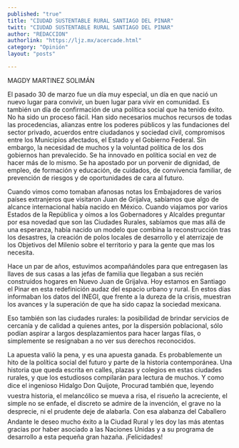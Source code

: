 ```yaml
---
published: "true"
title: "CIUDAD SUSTENTABLE RURAL SANTIAGO DEL PINAR"
twitt: "CIUDAD SUSTENTABLE RURAL SANTIAGO DEL PINAR"
author: "REDACCION"
authorlink: "https://ljz.mx/acercade.html"
category: "Opinión"
layout: "posts"

---
```



  MAGDY MARTINEZ SOLIMÁN



  El pasado 30 de marzo fue un día muy especial, un día en que nació un nuevo lugar para convivir, un buen lugar para vivir en comunidad. Es también un día de confirmación de una política social que ha tenido éxito. No ha sido un proceso fácil. Han sido necesarios muchos recursos de todas las procedencias, alianzas entre los poderes públicos y las fundaciones del sector privado, acuerdos entre ciudadanos y sociedad civil, compromisos entre los Municipios afectados, el Estado y el Gobierno Federal. Sin embargo, la necesidad de muchos y la voluntad política de los dos gobiernos han prevalecido. Se ha innovado en política social en vez de hacer más de lo mismo. Se ha apostado por un porvenir de dignidad, de empleo, de formación y educación, de cuidados, de convivencia familiar, de prevención de riesgos y de oportunidades de cara al futuro.



  Cuando vimos como tomaban afanosas notas los Embajadores de varios países extranjeros que visitaron Juan de Grijalva, sabíamos que algo de alcance internacional había nacido en México. Cuando viajamos por varios Estados de la República y oímos a los Gobernadores y Alcaldes preguntar por esa novedad que son las Ciudades Rurales, sabíamos que mas allá de una esperanza, había nacido un modelo que combina la reconstrucción tras los desastres, la creación de polos locales de desarrollo y el aterrizaje de los Objetivos del Milenio sobre el territorio y para la gente que mas los necesita.



  Hace un par de años, estuvimos acompañándoles para que entregasen las llaves de sus casas a las jefas de familia que llegaban a sus recién construidos hogares en Nuevo Juan de Grijalva. Hoy estamos en Santiago el Pinar en esta redefinición audaz del espacio urbano y rural. En estos días informaban los datos del INEGI, que frente a la dureza de la crisis, muestran los avances y la superación de que ha sido capaz la sociedad mexicana.



  Eso también son las ciudades rurales: la posibilidad de brindar servicios de cercanía y de calidad a quienes antes, por la dispersión poblacional, sólo podían aspirar a largos desplazamientos para hacer largas filas, o simplemente se resignaban a no ver sus derechos reconocidos.



  La apuesta valió la pena, y es una apuesta ganada. Es probablemente un hito de la política social del futuro y parte de la historia contemporánea. Una historia que queda escrita en calles, plazas y colegios en estas ciudades rurales, y que los estudiosos compilarán para lectura de muchos. Y como dice el ingenioso Hidalgo Don Quijote, Procurad también que, leyendo vuestra historia, el melancólico se mueva a risa, el risueño la acreciente, el simple no se enfade, el discreto se admire de la invención, el grave no la desprecie, ni el prudente deje de alabarla. Con esa alabanza del Caballero Andante le deseo mucho éxito a la Ciudad Rural y les doy las más atentas gracias por haber asociado a las Naciones Unidas y a su programa de desarrollo a esta pequeña gran hazaña. ¡Felicidades!



   

